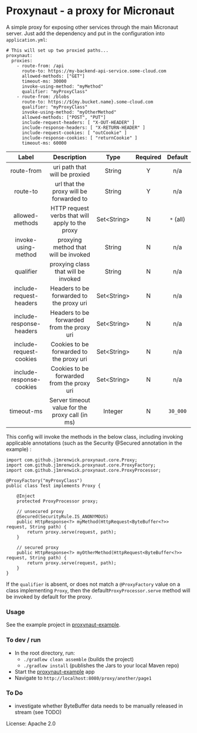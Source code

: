 # Proxynaut - a proxy for Micronaut

A simple proxy for exposing other services through the main Micronaut server.
Just add the dependency and put in the configuration into ```application.yml```: 

```
# This will set up two proxied paths...
proxynaut:
  proxies:
    - route-from: /api
      route-to: https://my-backend-api-service.some-cloud.com
      allowed-methods: ["GET"]
      timeout-ms: 30000
      invoke-using-method: "myMethod"
      qualifier: "myProxyClass"
    - route-from: /blobs
      route-to: https://${my.bucket.name}.some-cloud.com
      qualifier: "myProxyClass"
      invoke-using-method: "myOtherMethod"
      allowed-methods: ["POST", "PUT"]
      include-request-headers: [ "X-OUT-HEADER" ]
      include-response-headers: [ "X-RETURN-HEADER" ]
      include-request-cookies: [ "outCookie" ]
      include-response-cookies: [ "returnCookie" ]
      timeout-ms: 60000
```

| Label                     | Description                                     | Type         | Required | Default   |
| :---:                     | :---:                                           | :---:        | :---:    | :---:     |
| route-from                | uri path that will be proxied                   | String       | Y        | n/a       |
| route-to                  | url that the proxy will be forwarded to         | String       | Y        | n/a       |
| allowed-methods           | HTTP request verbs that will apply to the proxy | Set\<String> | N        | `*` (all) |
| invoke-using-method       | proxying method that will be invoked            | String       | N        | n/a       |
| qualifier                 | proxying class that will be invoked             | String       | N        | n/a       |
| include-request-headers   | Headers to be forwarded to the proxy uri        | Set\<String> | N        | n/a       |
| include-response-headers  | Headers to be forwarded from the proxy uri      | Set\<String> | N        | n/a       |
| include-request-cookies   | Cookies to be forwarded to the proxy uri        | Set\<String> | N        | n/a       |
| include-response-cookies  | Cookies to be forwarded from the proxy uri      | Set\<String> | N        | n/a       |
| timeout-ms                | Server timeout value for the proxy call (in ms) | Integer      | N        | `30_000`  |


This config will invoke the methods in the below class, 
including invoking applicable annotations (such as the Security @Secured annotation in the example) :

```
import com.github.j1mrenwick.proxynaut.core.Proxy;
import com.github.j1mrenwick.proxynaut.core.ProxyFactory;
import com.github.j1mrenwick.proxynaut.core.ProxyProcessor;

@ProxyFactory("myProxyClass")
public class Test implements Proxy {

    @Inject
    protected ProxyProcessor proxy;

    // unsecured proxy
    @Secured(SecurityRule.IS_ANONYMOUS)
    public HttpResponse<?> myMethod(HttpRequest<ByteBuffer<?>> request, String path) {
        return proxy.serve(request, path);
    }

    // secured proxy
    public HttpResponse<?> myOtherMethod(HttpRequest<ByteBuffer<?>> request, String path) {
        return proxy.serve(request, path);
    }
}
```

If the `qualifier` is absent, or does not match a `@ProxyFactory` value on a class implementing `Proxy`, 
then the default`ProxyProcessor.serve` method will be invoked by default for the proxy. 

### Usage

See the example project in [proxynaut-example](proxynaut-example).

### To dev / run
- In the root directory, run: 
    - `./gradlew clean assemble` (builds the project)
    - `./gradlew install` (publishes the Jars to your local Maven repo)
- Start the [proxynaut-example](proxynaut-example) app
- Navigate to `http://localhost:8080/proxy/another/page1`

### To Do
- investigate whether ByteBuffer data needs to be manually released in stream (see TODO)

License: Apache 2.0
